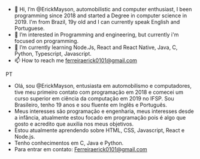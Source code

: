- 👋 Hi, I’m @ErickMayson, automobilistic and computer enthusiast, I been programming since 2018 and started a Degree in computer science in 2019. I'm from Brazil, 19y old and I can currently speak English and Portuguese.
- 👀 I’m interested in Programming and engineering, but currently i'm focused on programming.
- 🌱 I’m currently learning Node.Js, React and React Native, Java, C, Python, Typescript, Javascript.
- 📫 How to reach me ferreiraerick0101@gmail.com

PT

- Olá, sou @ErickMayson, entusiasta em automobilismo e computadores, tive meu primeiro contato com programação em 2018 e comecei um curso superior em ciência da computação em 2019 no IFSP. Sou Brasileiro, tenho 19 anos e sou fluente em Inglês e Português.
- Meus interesses são programação e engenharia, meus interesses desde a infância, atualmente estou focado em programação pois é algo que gosto e acredito que auxilia nos meus objetivos.
- Estou atualmente aprendendo sobre HTML, CSS, Javascript, React e Node.js. 
- Tenho conhecimentos em C, Java e Python.
- Para entrar em contato: Ferreiraerick0101@gmail.com
